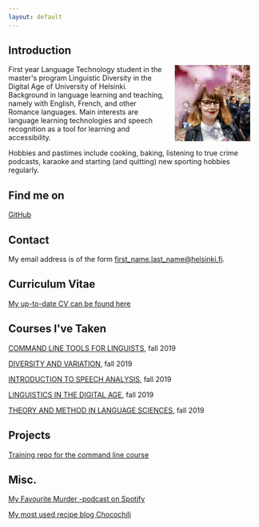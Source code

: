 ```yaml
---
layout: default
---
```


## Introduction

<img src="assets/images/profilepic.jpg" alt="Photo" hspace="20" width="30%" align="right"/> First year Language Technology student in the master's program Linguistic Diversity in the Digital Age of University of Helsinki. Background in language learning and teaching, namely with English, French, and other Romance languages. Main interests are language learning technologies and speech recognition as a tool for learning and accessibility. 

Hobbies and pastimes include cooking, baking, listening to true crime podcasts, karaoke and starting (and quitting) new sporting hobbies regularly. 

## Find me on

[GitHub](https://github.com/sohvika)

## Contact

My email address is of the form first_name.last_name@helsinki.fi. 

## Curriculum Vitae

[My up-to-date CV can be found here](https://www.overleaf.com/read/syzkwjrmvzcm)

## Courses I've Taken

[COMMAND LINE TOOLS FOR LINGUISTS](https://courses.helsinki.fi/en/kik-lg219/129824412), fall 2019

[DIVERSITY AND VARIATION](https://courses.helsinki.fi/en/lda-3102/130805771), fall 2019

[INTRODUCTION TO SPEECH ANALYSIS](https://courses.helsinki.fi/en/kik-lg212/129824127), fall 2019

[LINGUISTICS IN THE DIGITAL AGE](https://courses.helsinki.fi/en/lda-3103/130805706), fall 2019

[THEORY AND METHOD IN LANGUAGE SCIENCES](https://courses.helsinki.fi/en/lda-3101/130805385), fall 2019

## Projects

[Training repo for the command line course](https://github.com/sohvika/cmdline-course)

## Misc. 

[My Favourite Murder -podcast on Spotify](https://open.spotify.com/show/0U9S5J2ltMaKdxIfLuEjzE) 

[My most used recipe blog Chocochili](https://chocochili.net/)
